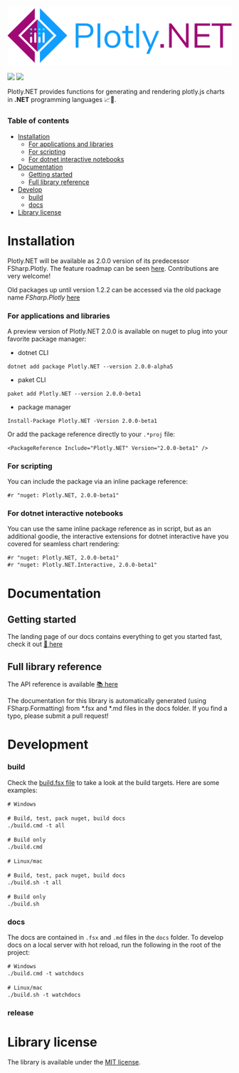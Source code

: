 
![](docs/img/logo_title.svg)

![](https://img.shields.io/circleci/build/github/plotly/Plotly.NET)
[![](https://img.shields.io/nuget/vpre/Plotly.NET)](https://www.nuget.org/packages/Plotly.NET/)


Plotly.NET provides functions for generating and rendering plotly.js charts in **.NET** programming languages 📈🚀. 

### Table of contents 

- [Installation](#installation)
    - [For applications and libraries](#for-applications-and-libraries)
    - [For scripting](#for-scripting)
    - [For dotnet interactive notebooks](#for-dotnet-interactive-notebooks)
- [Documentation](#documentation)
    - [Getting started](#getting-started)
    - [Full library reference](#full-library-reference)
- [Develop](#develop)
    - [build](#build)
    - [docs](#docs)
- [Library license](#library-license)



# Installation

Plotly.NET will be available as 2.0.0 version of its predecessor FSharp.Plotly. The feature roadmap can be seen [here](https://github.com/plotly/Plotly.NET/issues/43). Contributions are very welcome!

Old packages up until version 1.2.2 can be accessed via the old package name *FSharp.Plotly* [here](https://www.nuget.org/packages/FSharp.Plotly/)

### For applications and libraries

A preview version of Plotly.NET 2.0.0 is available on nuget to plug into your favorite package manager:

 - dotnet CLI

```shell
dotnet add package Plotly.NET --version 2.0.0-alpha5
```

 - paket CLI

```shell
paket add Plotly.NET --version 2.0.0-beta1
```

 - package manager

```shell
Install-Package Plotly.NET -Version 2.0.0-beta1
```

Or add the package reference directly to your `.*proj` file:

```
<PackageReference Include="Plotly.NET" Version="2.0.0-beta1" />
```

### For scripting

You can include the package via an inline package reference:

```
#r "nuget: Plotly.NET, 2.0.0-beta1"
```

### For dotnet interactive notebooks

You can use the same inline package reference as in script, but as an additional goodie, 
the interactive extensions for dotnet interactive have you covered for seamless chart rendering:

```
#r "nuget: Plotly.NET, 2.0.0-beta1"
#r "nuget: Plotly.NET.Interactive, 2.0.0-beta1"
```

# Documentation

## Getting started

The landing page of our docs contains everything to get you started fast, check it out [📖 here](http://plotly.github.io/Plotly.NET/) 

## Full library reference

The API reference is available [📚 here](http://plotly.github.io/Plotly.NET/reference/index.html)

The documentation for this library is automatically generated (using FSharp.Formatting) from *.fsx and *.md files in the docs folder. If you find a typo, please submit a pull request!

# Development

### build

Check the [build.fsx file](https://github.com/plotly/Plotly.NET/blob/dev/build.fsx) to take a look at the  build targets. Here are some examples:

```shell
# Windows

# Build, test, pack nuget, build docs
./build.cmd -t all 

# Build only
./build.cmd

# Linux/mac

# Build, test, pack nuget, build docs
./build.sh -t all 

# Build only
./build.sh
```

### docs

The docs are contained in `.fsx` and `.md` files in the `docs` folder. To develop docs on a local server with hot reload, run the following in the root of the project:

```shell
# Windows
./build.cmd -t watchdocs

# Linux/mac
./build.sh -t watchdocs
```


### release

Library license
===============

The library is available under the [MIT license](https://github.com/plotly/Plotly.NET/blob/dev/LICENSE).